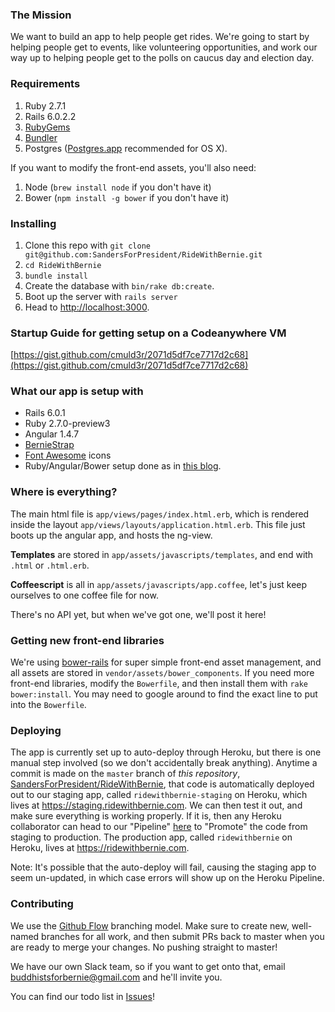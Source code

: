### The Mission

We want to build an app to help people get rides. We're going to start by helping people get to events, like volunteering opportunities,
and work our way up to helping people get to the polls on caucus day and election day.

### Requirements

1. Ruby 2.7.1
2. Rails 6.0.2.2
2. [RubyGems](https://rubygems.org/pages/download)
3. [Bundler](http://bundler.io/)
3. Postgres ([Postgres.app](http://postgresapp.com/) recommended for OS X).

If you want to modify the front-end assets, you'll also need:

1. Node (`brew install node` if you don't have it)
2. Bower (`npm install -g bower` if you don't have it)

### Installing

1. Clone this repo with `git clone git@github.com:SandersForPresident/RideWithBernie.git`
2. `cd RideWithBernie`
2. `bundle install`
4. Create the database with `bin/rake db:create`.
5. Boot up the server with `rails server`
5. Head to [http://localhost:3000](http://localhost:3000).


### Startup Guide for getting setup on a Codeanywhere VM

[https://gist.github.com/cmuld3r/2071d5df7ce7717d2c68](https://gist.github.com/cmuld3r/2071d5df7ce7717d2c68)


### What our app is setup with

- Rails 6.0.1
- Ruby 2.7.0-preview3
- Angular 1.4.7
- [BernieStrap](http://coders.forsanders.com/bootstrap/)
- [Font Awesome](http://fontawesome.io/get-started/) icons
- Ruby/Angular/Bower setup done as in [this blog](http://angular-rails.com/index.html).

### Where is everything?

The main html file is `app/views/pages/index.html.erb`, which is rendered inside the layout `app/views/layouts/application.html.erb`.
This file just boots up the angular app, and hosts the ng-view.

**Templates** are stored in `app/assets/javascripts/templates`, and end with `.html` or `.html.erb`.

**Coffeescript** is all in `app/assets/javascripts/app.coffee`, let's just keep ourselves to one coffee file for now.

There's no API yet, but when we've got one, we'll post it here!

### Getting new front-end libraries

We're using [bower-rails](https://github.com/rharriso/bower-rails/) for super simple front-end asset management,
and all assets are stored in `vendor/assets/bower_components`. If you need more front-end libraries, modify the `Bowerfile`, and then install them with `rake bower:install`. You may need to google around to find the exact line to put into the `Bowerfile`.

### Deploying

The app is currently set up to auto-deploy through Heroku, but there is one manual step involved (so we don't accidentally break anything). Anytime a commit is made on the `master` branch of *this repository*, [SandersForPresident/RideWithBernie](https://github.com/SandersForPresident/RideWithBernie/), that code is automatically deployed out to our staging app, called `ridewithbernie-staging` on Heroku, which lives at https://staging.ridewithbernie.com. We can then test it out, and make sure everything is working properly. If it is, then any Heroku collaborator can head to our "Pipeline" [here](https://dashboard.heroku.com/pipelines/45a6121c-3cf8-4c23-8c0b-7fac2a4be3cf) to "Promote" the code from staging to production. The production app, called `ridewithbernie` on Heroku, lives at https://ridewithbernie.com.

Note: It's possible that the auto-deploy will fail, causing the staging app to seem un-updated, in which case errors will show up on the Heroku Pipeline.

### Contributing

We use the [Github Flow](https://guides.github.com/introduction/flow/) branching model.
Make sure to create new, well-named branches for all work, and then submit PRs back to master when you are ready to merge your changes.
No pushing straight to master!

We have our own Slack team, so if you want to get onto that, email [buddhistsforbernie@gmail.com](mailto:buddhistsforbernie@gmail.com) and he'll invite you.

You can find our todo list in [Issues](https://github.com/kyletns/RideWithBernie/issues)!
